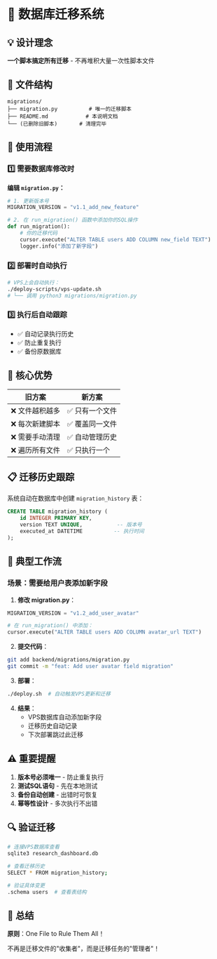 # 🔧 数据库迁移系统

## 💡 设计理念

**一个脚本搞定所有迁移** - 不再堆积大量一次性脚本文件

## 📁 文件结构

```
migrations/
├── migration.py          # 唯一的迁移脚本
├── README.md            # 本说明文档  
└── (已删除旧脚本)       # 清理完毕
```

## 🚀 使用流程

### 1️⃣ 需要数据库修改时

**编辑 `migration.py`：**

```python
# 1. 更新版本号
MIGRATION_VERSION = "v1.1_add_new_feature"

# 2. 在 run_migration() 函数中添加你的SQL操作
def run_migration():
    # 你的迁移代码
    cursor.execute("ALTER TABLE users ADD COLUMN new_field TEXT")
    logger.info("添加了新字段")
```

### 2️⃣ 部署时自动执行

```bash
# VPS上会自动执行：
./deploy-scripts/vps-update.sh
# └── 调用 python3 migrations/migration.py
```

### 3️⃣ 执行后自动跟踪

- ✅ 自动记录执行历史  
- ✅ 防止重复执行
- ✅ 备份原数据库

## 🎯 核心优势

| 旧方案 | 新方案 |
|--------|--------|
| ❌ 文件越积越多 | ✅ 只有一个文件 |
| ❌ 每次新建脚本 | ✅ 覆盖同一文件 |
| ❌ 需要手动清理 | ✅ 自动管理历史 |
| ❌ 遍历所有文件 | ✅ 只执行一个 |

## 📋 迁移历史跟踪

系统自动在数据库中创建 `migration_history` 表：

```sql
CREATE TABLE migration_history (
    id INTEGER PRIMARY KEY,
    version TEXT UNIQUE,           -- 版本号
    executed_at DATETIME          -- 执行时间
);
```

## 🔄 典型工作流

### 场景：需要给用户表添加新字段

1. **修改 migration.py**：
```python
MIGRATION_VERSION = "v1.2_add_user_avatar"

# 在 run_migration() 中添加：
cursor.execute("ALTER TABLE users ADD COLUMN avatar_url TEXT")
```

2. **提交代码**：
```bash
git add backend/migrations/migration.py
git commit -m "feat: Add user avatar field migration"
```

3. **部署**：
```bash
./deploy.sh  # 自动触发VPS更新和迁移
```

4. **结果**：
   - VPS数据库自动添加新字段
   - 迁移历史自动记录
   - 下次部署跳过此迁移

## ⚠️ 重要提醒

1. **版本号必须唯一** - 防止重复执行
2. **测试SQL语句** - 先在本地测试
3. **备份自动创建** - 出错时可恢复
4. **幂等性设计** - 多次执行不出错

## 🔍 验证迁移

```bash
# 连接VPS数据库查看
sqlite3 research_dashboard.db

# 查看迁移历史
SELECT * FROM migration_history;

# 验证具体变更
.schema users  # 查看表结构
```

## 🎉 总结

**原则**：One File to Rule Them All！

不再是迁移文件的"收集者"，而是迁移任务的"管理者"！